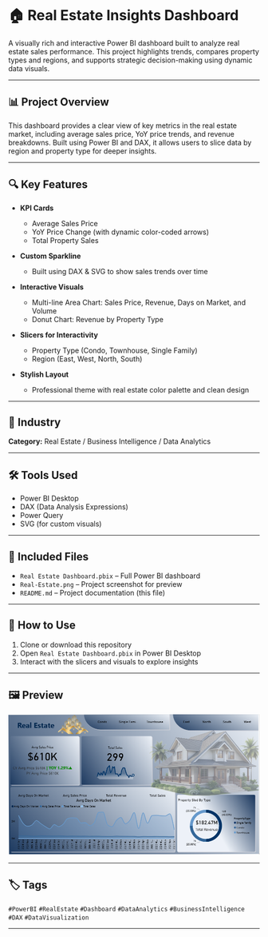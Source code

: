 # 🏠 Real Estate Insights Dashboard

A visually rich and interactive Power BI dashboard built to analyze real estate sales performance. This project highlights trends, compares property types and regions, and supports strategic decision-making using dynamic data visuals.

---

## 📊 Project Overview

This dashboard provides a clear view of key metrics in the real estate market, including average sales price, YoY price trends, and revenue breakdowns. Built using Power BI and DAX, it allows users to slice data by region and property type for deeper insights.

---

## 🔍 Key Features

- **KPI Cards**
  - Average Sales Price
  - YoY Price Change (with dynamic color-coded arrows)
  - Total Property Sales

- **Custom Sparkline**
  - Built using DAX & SVG to show sales trends over time

- **Interactive Visuals**
  - Multi-line Area Chart: Sales Price, Revenue, Days on Market, and Volume
  - Donut Chart: Revenue by Property Type

- **Slicers for Interactivity**
  - Property Type (Condo, Townhouse, Single Family)
  - Region (East, West, North, South)

- **Stylish Layout**
  - Professional theme with real estate color palette and clean design

---

## 🏢 Industry

**Category:** Real Estate / Business Intelligence / Data Analytics

---

## 🛠️ Tools Used

- Power BI Desktop  
- DAX (Data Analysis Expressions)  
- Power Query  
- SVG (for custom visuals)  

---

## 📁 Included Files

- `Real Estate Dashboard.pbix` – Full Power BI dashboard
- `Real-Estate.png` – Project screenshot for preview
- `README.md` – Project documentation (this file)

---

## 🚀 How to Use

1. Clone or download this repository
2. Open `Real Estate Dashboard.pbix` in Power BI Desktop
3. Interact with the slicers and visuals to explore insights

---

## 🖼️ Preview

![Real Estate Dashboard](https://github.com/afiabasri/Real-Estate-Insights-Dashboard-Power-BI/blob/main/Real%20Estate.png)

---

## 🏷️ Tags

`#PowerBI` `#RealEstate` `#Dashboard` `#DataAnalytics` `#BusinessIntelligence` `#DAX` `#DataVisualization`

---

